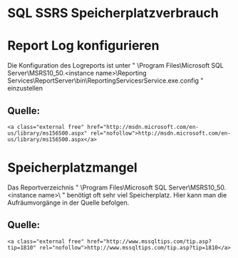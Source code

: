 # SQL SSRS Speicherplatzverbrauch

# <span class="mw-headline" id="bkmrk-report-log-konfiguri-1">Report Log konfigurieren</span>

Die Konfiguration des Logreports ist unter " \\Program Files\\Microsoft SQL Server\\MSRS10\_50.&lt;instance name&gt;\\Reporting Services\\ReportServer\\bin\\ReportingServicesrService.exe.config " einzustellen

## <span class="mw-headline" id="bkmrk-quelle%3A-1">Quelle:</span>

```
<a class="external free" href="http://msdn.microsoft.com/en-us/library/ms156500.aspx" rel="nofollow">http://msdn.microsoft.com/en-us/library/ms156500.aspx</a>
```

# <span class="mw-headline" id="bkmrk-speicherplatzmangel-1">Speicherplatzmangel</span>

Das Reportverzeichnis " \\Program Files\\Microsoft SQL Server\\MSRS10\_50.&lt;instance name&gt;\\ " benötigt oft sehr viel Speicherplatz. Hier kann man die Aufräumvorgänge in der Quelle befolgen.

## <span class="mw-headline" id="bkmrk-quelle%3A-3">Quelle:</span>

```
<a class="external free" href="http://www.mssqltips.com/tip.asp?tip=1810" rel="nofollow">http://www.mssqltips.com/tip.asp?tip=1810</a>
```